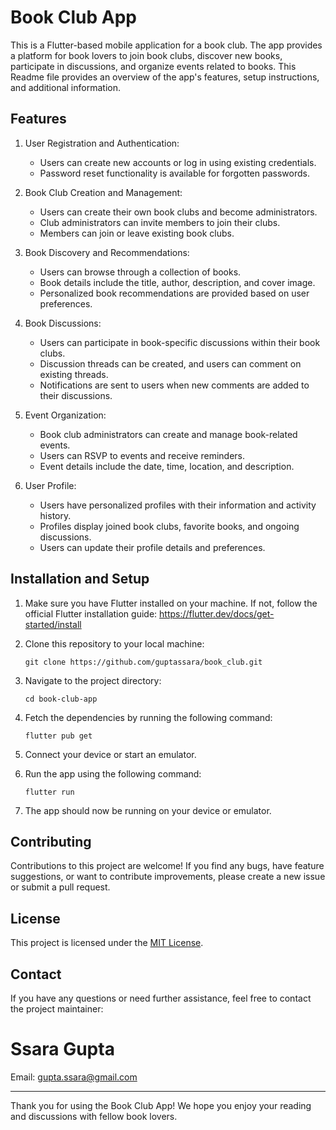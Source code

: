 <!-- # book_club

A new Flutter project.

## Getting Started

This project is a starting point for a Flutter application.

A few resources to get you started if this is your first Flutter project:

- [Lab: Write your first Flutter app](https://docs.flutter.dev/get-started/codelab)
- [Cookbook: Useful Flutter samples](https://docs.flutter.dev/cookbook)

For help getting started with Flutter development, view the
[online documentation](https://docs.flutter.dev/), which offers tutorials,
samples, guidance on mobile development, and a full API reference. -->



# Book Club App

This is a Flutter-based mobile application for a book club. The app provides a platform for book lovers to join book clubs, discover new books, participate in discussions, and organize events related to books. This Readme file provides an overview of the app's features, setup instructions, and additional information.

## Features

1. User Registration and Authentication:
   - Users can create new accounts or log in using existing credentials.
   - Password reset functionality is available for forgotten passwords.

2. Book Club Creation and Management:
   - Users can create their own book clubs and become administrators.
   - Club administrators can invite members to join their clubs.
   - Members can join or leave existing book clubs.

3. Book Discovery and Recommendations:
   - Users can browse through a collection of books.
   - Book details include the title, author, description, and cover image.
   - Personalized book recommendations are provided based on user preferences.

4. Book Discussions:
   - Users can participate in book-specific discussions within their book clubs.
   - Discussion threads can be created, and users can comment on existing threads.
   - Notifications are sent to users when new comments are added to their discussions.

5. Event Organization:
   - Book club administrators can create and manage book-related events.
   - Users can RSVP to events and receive reminders.
   - Event details include the date, time, location, and description.

6. User Profile:
   - Users have personalized profiles with their information and activity history.
   - Profiles display joined book clubs, favorite books, and ongoing discussions.
   - Users can update their profile details and preferences.

## Installation and Setup

1. Make sure you have Flutter installed on your machine. If not, follow the official Flutter installation guide: https://flutter.dev/docs/get-started/install

2. Clone this repository to your local machine:
   ```
   git clone https://github.com/guptassara/book_club.git
   ```

3. Navigate to the project directory:
   ```
   cd book-club-app
   ```

4. Fetch the dependencies by running the following command:
   ```
   flutter pub get
   ```

5. Connect your device or start an emulator.

6. Run the app using the following command:
   ```
   flutter run
   ```

7. The app should now be running on your device or emulator.

## Contributing

Contributions to this project are welcome! If you find any bugs, have feature suggestions, or want to contribute improvements, please create a new issue or submit a pull request.

## License

This project is licensed under the [MIT License](LICENSE).

## Contact

If you have any questions or need further assistance, feel free to contact the project maintainer:

Ssara Gupta
=======
Email: gupta.ssara@gmail.com


---

Thank you for using the Book Club App! We hope you enjoy your reading and discussions with fellow book lovers.
